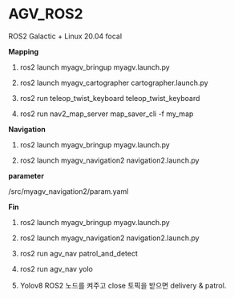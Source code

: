 # AGV_ROS2

ROS2 Galactic + Linux 20.04 focal


**Mapping**

1. ros2 launch myagv_bringup myagv.launch.py
2. ros2 launch myagv_cartographer cartographer.launch.py
3. ros2 run teleop_twist_keyboard teleop_twist_keyboard

4. ros2 run nav2_map_server map_saver_cli -f my_map

**Navigation**

1. ros2 launch myagv_bringup myagv.launch.py
   
2. ros2 launch myagv_navigation2 navigation2.launch.py


**parameter**

/src/myagv_navigation2/param.yaml


**Fin**

1. ros2 launch myagv_bringup myagv.launch.py

2. ros2 launch myagv_navigation2 navigation2.launch.py

3. ros2 run agv_nav patrol_and_detect

4. ros2 run agv_nav yolo

5. Yolov8 ROS2 노드를 켜주고 close 토픽을 받으면 delivery & patrol.
